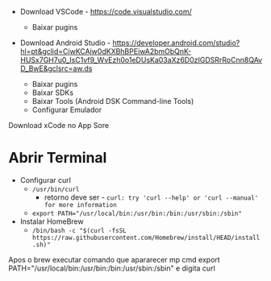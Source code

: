 - Download VSCode - https://code.visualstudio.com/ 
    - Baixar pugins

- Download Android Studio - https://developer.android.com/studio?hl=pt&gclid=CjwKCAjw0dKXBhBPEiwA2bmObQnK-HUSx7GH7u0_IsC1vf9_WvEzh0o1eDUsKa03aXz6D0zIGDSRrRoCnn8QAvD_BwE&gclsrc=aw.ds
    - Baixar pugins
    - Baixar SDKs
    - Baixar Tools (Android DSK Command-line Tools)
    - Configurar Emulador

Download xCode no App Sore

# Abrir Terminal
- Configurar curl
    - ```/usr/bin/curl```
        - retorno deve ser - ```curl: try 'curl --help' or 'curl --manual' for more information```
    - ```export PATH="/usr/local/bin:/usr/bin:/bin:/usr/sbin:/sbin"```
- Instalar HomeBrew
    - ```/bin/bash -c "$(curl -fsSL https://raw.githubusercontent.com/Homebrew/install/HEAD/install.sh)"```
    





Apos o brew
executar comando que apararecer mp cmd
export PATH="/usr/local/bin:/usr/bin:/bin:/usr/sbin:/sbin"
e digita curl 